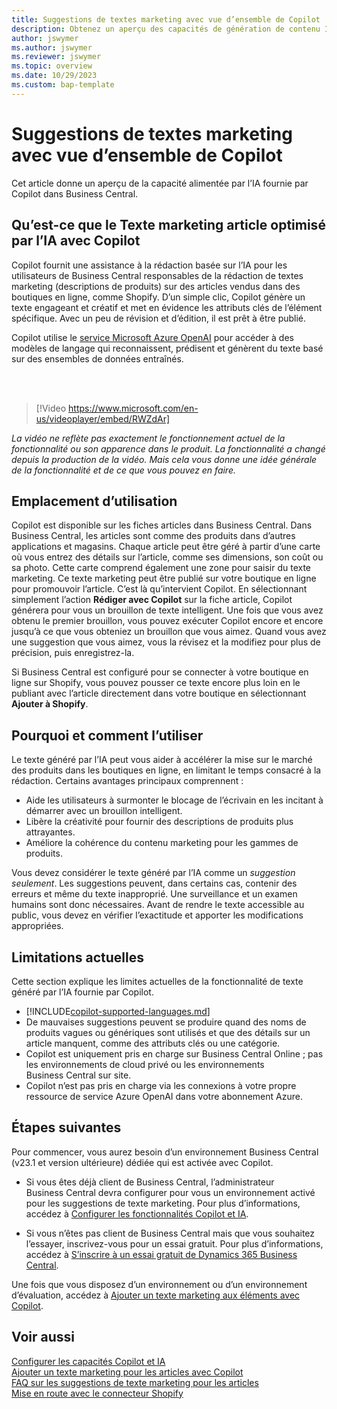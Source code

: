 ```yaml
---
title: Suggestions de textes marketing avec vue d’ensemble de Copilot
description: Obtenez un aperçu des capacités de génération de contenu IA dans Business Central.
author: jswymer
ms.author: jswymer
ms.reviewer: jswymer
ms.topic: overview
ms.date: 10/29/2023
ms.custom: bap-template
---
```

# Suggestions de textes marketing avec vue d’ensemble de Copilot

<!--[!INCLUDE[ai-preview](includes/ai-preview.md)]-->

Cet article donne un aperçu de la capacité alimentée par l’IA fournie par Copilot dans Business Central.

## Qu’est-ce que le Texte marketing article optimisé par l’IA avec Copilot

Copilot fournit une assistance à la rédaction basée sur l’IA pour les utilisateurs de Business Central responsables de la rédaction de textes marketing (descriptions de produits) sur des articles vendus dans des boutiques en ligne, comme Shopify. D’un simple clic, Copilot génère un texte engageant et créatif et met en évidence les attributs clés de l’élément spécifique. Avec un peu de révision et d’édition, il est prêt à être publié.

Copilot utilise le [service Microsoft Azure OpenAI](/azure/cognitive-services/openai/overview) pour accéder à des modèles de langage qui reconnaissent, prédisent et génèrent du texte basé sur des ensembles de données entraînés.

<br><br>  

> [!Video https://www.microsoft.com/en-us/videoplayer/embed/RWZdAr]

*La vidéo ne reflète pas exactement le fonctionnement actuel de la fonctionnalité ou son apparence dans le produit. La fonctionnalité a changé depuis la production de la vidéo. Mais cela vous donne une idée générale de la fonctionnalité et de ce que vous pouvez en faire.*
  
## Emplacement d’utilisation

Copilot est disponible sur les fiches articles dans Business Central. Dans Business Central, les articles sont comme des produits dans d’autres applications et magasins. Chaque article peut être géré à partir d’une carte où vous entrez des détails sur l’article, comme ses dimensions, son coût ou sa photo. Cette carte comprend également une zone pour saisir du texte marketing. Ce texte marketing peut être publié sur votre boutique en ligne pour promouvoir l’article. C’est là qu’intervient Copilot. En sélectionnant simplement l’action **Rédiger avec Copilot** sur la fiche article, Copilot générera pour vous un brouillon de texte intelligent. Une fois que vous avez obtenu le premier brouillon, vous pouvez exécuter Copilot encore et encore jusqu’à ce que vous obteniez un brouillon que vous aimez. Quand vous avez une suggestion que vous aimez, vous la révisez et la modifiez pour plus de précision, puis enregistrez-la.

Si Business Central est configuré pour se connecter à votre boutique en ligne sur Shopify, vous pouvez pousser ce texte encore plus loin en le publiant avec l’article directement dans votre boutique en sélectionnant **Ajouter à Shopify**.

## Pourquoi et comment l’utiliser

Le texte généré par l’IA peut vous aider à accélérer la mise sur le marché des produits dans les boutiques en ligne, en limitant le temps consacré à la rédaction. Certains avantages principaux comprennent :

- Aide les utilisateurs à surmonter le blocage de l’écrivain en les incitant à démarrer avec un brouillon intelligent.
- Libère la créativité pour fournir des descriptions de produits plus attrayantes.
- Améliore la cohérence du contenu marketing pour les gammes de produits.

Vous devez considérer le texte généré par l’IA comme un *suggestion seulement*. Les suggestions peuvent, dans certains cas, contenir des erreurs et même du texte inapproprié. Une surveillance et un examen humains sont donc nécessaires. Avant de rendre le texte accessible au public, vous devez en vérifier l’exactitude et apporter les modifications appropriées.

## Limitations actuelles

Cette section explique les limites actuelles de la fonctionnalité de texte généré par l’IA fournie par Copilot.

- [!INCLUDE[copilot-supported-languages.md](includes/copilot-supported-languages.md)]
- De mauvaises suggestions peuvent se produire quand des noms de produits vagues ou génériques sont utilisés et que des détails sur un article manquent, comme des attributs clés ou une catégorie.
- Copilot est uniquement pris en charge sur Business Central Online ; pas les environnements de cloud privé ou les environnements Business Central sur site.
- Copilot n’est pas pris en charge via les connexions à votre propre ressource de service Azure OpenAI dans votre abonnement Azure.

<!-- Partner extensibility of the AI capability by using AL code isn't supported.-->

## Étapes suivantes

Pour commencer, vous aurez besoin d’un environnement Business Central (v23.1 et version ultérieure) dédiée qui est activée avec Copilot.

- Si vous êtes déjà client de Business Central, l’administrateur Business Central devra configurer pour vous un environnement activé pour les suggestions de texte marketing. Pour plus d’informations, accédez à [Configurer les fonctionnalités Copilot et IA](enable-ai.md).

- Si vous n’êtes pas client de Business Central mais que vous souhaitez l’essayer, inscrivez-vous pour un essai gratuit. Pour plus d’informations, accédez à [S’inscrire à un essai gratuit de Dynamics 365 Business Central](trial-signup.md).

Une fois que vous disposez d’un environnement ou d’un environnement d’évaluation, accédez à [Ajouter un texte marketing aux éléments avec Copilot](item-marketing-text.md).  

## Voir aussi

[Configurer les capacités Copilot et IA](enable-ai.md)  
[Ajouter un texte marketing pour les articles avec Copilot](item-marketing-text.md)  
[FAQ sur les suggestions de texte marketing pour les articles](faqs-marketing-text.md)  
[Mise en route avec le connecteur Shopify](shopify/get-started.md)  
